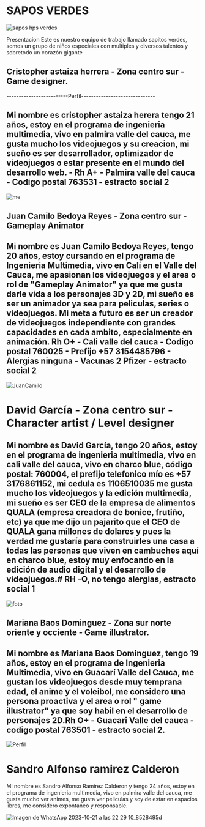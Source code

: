  #                                    SAPOS VERDES

![sapos hps verdes](https://github.com/user-attachments/assets/21622170-8f5e-4f6f-a52a-e79a87731527)

Presentacion 
Este es nuestro equipo de trabajo llamado sapitos verdes, somos un grupo de niños especiales con multiples y diversos talentos y sobretodo un corazón gigante


## Cristopher astaiza herrera - Zona centro sur - Game designer.

-------------------------Perfil------------------------------


## Mi nombre es cristopher astaiza herera tengo 21 años, estoy en el programa de ingenieria multimedia, vivo en palmira valle del cauca, me gusta mucho los videojuegos y su creacion, mi sueño es ser desarrollador, optimizador de videojuegos o estar presente en el mundo del desarrollo web. - Rh A+ - Palmira valle del cauca - Codigo postal 763531 - estracto social 2

![me](https://github.com/user-attachments/assets/4304438d-459f-4175-9ab7-0b12b1343f99)

## Juan Camilo Bedoya Reyes - Zona centro sur - Gameplay Animator

## Mi nombre es Juan Camilo Bedoya Reyes, tengo 20 años, estoy cursando en el programa de Ingenieria Multimedia, vivo en Calí en el Valle del Cauca, me apasionan los videojuegos y el area o rol de "Gameplay Animator" ya que me gusta darle vida a los personajes 3D y 2D, mi sueño es ser un animador ya sea para peliculas, series o videojuegos. Mi meta a futuro es ser un creador de videojuegos independiente con grandes capacidades en cada ambito, especialmente en animación. Rh O+ - Cali valle del cauca - Codigo postal 760025 - Prefijo +57 3154485796 - Alergias ninguna - Vacunas 2 Pfizer - estracto social 2

![JuanCamilo](https://github.com/user-attachments/assets/a84f5794-5dc3-4092-b5a2-8f52ddb03da2)

# David García - Zona centro sur - Character artist / Level designer

## Mi nombre es David García, tengo 20 años, estoy en el programa de ingenieria multimedia, vivo en cali valle del cauca, vivo en charco blue, código postal: 760004, el prefijo telefonico mío es +57 3176861152, mi cedula es 1106510035 me gusta mucho los videojuegos y la edición multimedia, mi sueño es ser CEO de la empresa de alimentos QUALA (empresa creadora de bonice, frutiño, etc) ya que me dijo un pajarito que el CEO de QUALA gana millones de dolares y pues la verdad me gustaría para construirles una casa a todas las personas que viven en cambuches aquí en charco blue, estoy muy enfocando en la edición de audio digital y el desarrollo de videojuegos.# RH -O, no tengo alergias, estracto social 1

![foto](https://github.com/user-attachments/assets/82f54eb7-ad0b-43e8-b196-1da080f27794)

## Mariana Baos Dominguez - Zona sur norte oriente y occiente - Game illustrator.

## Mi nombre es Mariana Baos Dominguez, tengo 19 años, estoy en el programa de Ingenieria Multimedia, vivo en Guacarí Valle del Cauca, me gustan los videojuegos desde muy temprana edad, el anime y el voleibol, me considero una persona proactiva y el area o rol " game illustrator" ya que soy habil en el desarrollo de personajes 2D.Rh O+ - Guacari Valle del cauca - codigo postal 763501 - estracto social 2. #

![Perfil](https://github.com/user-attachments/assets/f5762dc0-363f-4285-9d53-83fdb3f629e3)

# Sandro Alfonso ramirez Calderon
Mi nombre es Sandro Alfonso Ramirez Calderon y tengo 24 años, estoy en el programa de ingenieria multimedia, vivo en palmira valle del cauca, me gusta mucho ver animes, me gusta ver peliculas y soy de estar en espacios libres, me considero expontaneo y responsable.

![Imagen de WhatsApp 2023-10-21 a las 22 29 10_8528495d](https://github.com/user-attachments/assets/4743f1e1-2def-4f6d-a273-4d0410d33df9) 
